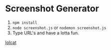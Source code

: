 # Screenshot Generator

1. `npm install`
2. `node screenshot.js` or `nodemon screenshot.js`
3. Type URL's and have a lotta fun.

[lolcat](http://i.imgur.com/CcydwKs.gif)
